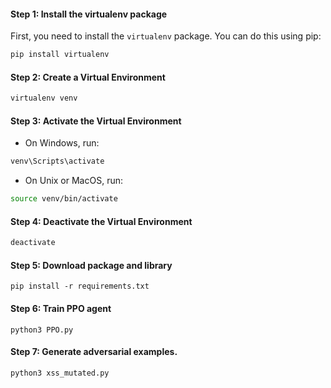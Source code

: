 #### Step 1: Install the virtualenv package

First, you need to install the `virtualenv` package. You can do this using pip:

```bash
pip install virtualenv
```

#### Step 2: Create a Virtual Environment

```bash
virtualenv venv
```

#### Step 3: Activate the Virtual Environment

- On Windows, run:

```bash
venv\Scripts\activate
```

- On Unix or MacOS, run:

```bash
source venv/bin/activate
```

#### Step 4: Deactivate the Virtual Environment
```bash
deactivate
```
#### Step 5: Download package and library
```
pip install -r requirements.txt
```
#### Step 6: Train PPO agent
```
python3 PPO.py
```
#### Step 7: Generate adversarial examples.
```
python3 xss_mutated.py
```
